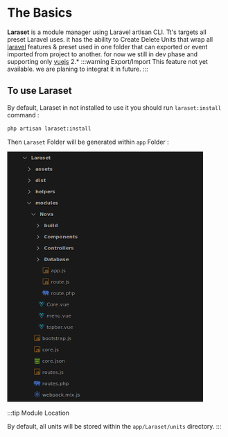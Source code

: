 # The Basics

**Laraset** is a module manager using Laravel artisan CLI. Tt's targets all preset Laravel uses. it has the ability to Create Delete Units that wrap all [laravel](https://laravel.com) features & preset used in one folder that can exported or event imported from project to another. for now we still in dev phase and supporting only [vuejs](https://vuejs.org) 2.*
:::warning Export/Import
This feature not yet available. we are planing to integrat it in future.
:::
## To use Laraset

By default, Laraset in not installed to use it you should run `laraset:install` command :

```bash
php artisan laraset:install
```
Then `Laraset` Folder will be generated within `app` Folder : 

![Laraset Architecture](./img/laraset-architecture.png) <br>

:::tip Module Location

By default, all units will be stored  within the  `app/Laraset/units` directory.
:::
